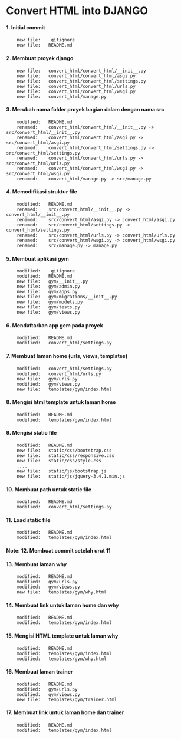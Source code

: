 # Convert HTML into DJANGO 


#### 1. Initial commit

        new file:   .gitignore
        new file:   README.md


#### 2. Membuat proyek django

        new file:   convert_html/convert_html/__init__.py
        new file:   convert_html/convert_html/asgi.py
        new file:   convert_html/convert_html/settings.py
        new file:   convert_html/convert_html/urls.py
        new file:   convert_html/convert_html/wsgi.py
        new file:   convert_html/manage.py


#### 3. Merubah nama folder proyek bagian dalam dengan nama src

        modified:   README.md
        renamed:    convert_html/convert_html/__init__.py -> src/convert_html/__init__.py
        renamed:    convert_html/convert_html/asgi.py -> src/convert_html/asgi.py
        renamed:    convert_html/convert_html/settings.py -> src/convert_html/settings.py
        renamed:    convert_html/convert_html/urls.py -> src/convert_html/urls.py
        renamed:    convert_html/convert_html/wsgi.py -> src/convert_html/wsgi.py
        renamed:    convert_html/manage.py -> src/manage.py


#### 4. Memodifikasi struktur file

        modified:   README.md
        renamed:    src/convert_html/__init__.py -> convert_html/__init__.py
        renamed:    src/convert_html/asgi.py -> convert_html/asgi.py
        renamed:    src/convert_html/settings.py -> convert_html/settings.py
        renamed:    src/convert_html/urls.py -> convert_html/urls.py
        renamed:    src/convert_html/wsgi.py -> convert_html/wsgi.py
        renamed:    src/manage.py -> manage.py


#### 5. Membuat aplikasi gym

        modified:   .gitignore
        modified:   README.md
        new file:   gym/__init__.py
        new file:   gym/admin.py
        new file:   gym/apps.py
        new file:   gym/migrations/__init__.py
        new file:   gym/models.py
        new file:   gym/tests.py
        new file:   gym/views.py


#### 6. Mendaftarkan app  gem  pada proyek

        modified:   README.md
        modified:   convert_html/settings.py


#### 7. Membuat laman home (urls, views, templates)

        modified:   convert_html/settings.py
        modified:   convert_html/urls.py
        new file:   gym/urls.py
        modified:   gym/views.py
        new file:   templates/gym/index.html


#### 8. Mengisi html template untuk laman home

        modified:   README.md
        modified:   templates/gym/index.html


#### 9. Mengisi static file

        modified:   README.md
        new file:   static/css/bootstrap.css
        new file:   static/css/responsive.css
        new file:   static/css/style.css
        ....
        new file:   static/js/bootstrap.js
        new file:   static/js/jquery-3.4.1.min.js


#### 10. Membuat path untuk static file

        modified:   README.md  
        modified:   convert_html/settings.py


#### 11. Load static file

        modified:   README.md
        modified:   templates/gym/index.html

####  Note: 12. Membuat commit setelah urut 11


#### 13. Membuat laman why

        modified:   README.md
        modified:   gym/urls.py
        modified:   gym/views.py
        new file:   templates/gym/why.html


#### 14. Membuat link untuk laman home dan why

        modified:   README.md
        modified:   templates/gym/index.html


#### 15. Mengisi HTML template untuk laman why

        modified:   README.md
        modified:   templates/gym/index.html
        modified:   templates/gym/why.html


#### 16. Membuat laman trainer

        modified:   README.md
        modified:   gym/urls.py
        modified:   gym/views.py
        new file:   templates/gym/trainer.html


#### 17. Membuat link untuk laman home dan trainer

        modified:   README.md        
        modified:   templates/gym/index.html

